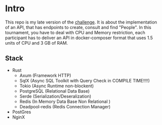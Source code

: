# Intro

This repo is my late version of the [challenge](https://github.com/zanfranceschi/rinha-de-backend-2023-q3/blob/main/README.md). It is about the implementation of an API, that has endpoints to create, consult and find "People". In this tournament, you have to deal with CPU and Memory restriction, each participant has to deliver an API in docker-composer format that uses 1.5 units of CPU and 3 GB of RAM.

## Stack

- Rust
  - Axum (Framework HTTP)
  - SqlX (Async SQL Toolkit with Query Check in COMPILE TIME!!!!)
  - Tokio (Async Runtime non-blockent)
  - PostgreSQL (Relational Data Base)
  - Serde (Serialization/Deseralization)
  - Redis (In Memory Data Base Non Relational )
  - Deadpool-redis (Redis Connection Manager)
- PostGres
- NginX
